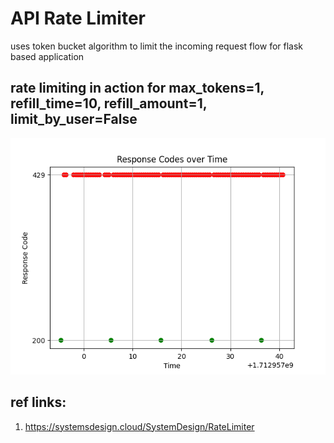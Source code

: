 # API Rate Limiter

uses token bucket algorithm to limit the incoming request flow
for flask based application

## rate limiting in action for max_tokens=1, refill_time=10, refill_amount=1, limit_by_user=False

![Rate Limiter](https://github.com/MasterZesty/api-rate-limiter/blob/main/docs/imgs/1request_10sec.png)


## ref links:

1. https://systemsdesign.cloud/SystemDesign/RateLimiter